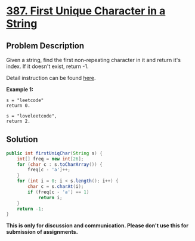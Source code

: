 # [387. First Unique Character in a String][title]

## Problem Description

Given a string, find the first non-repeating character in it and return it's index. If it doesn't exist, return -1.

Detail instruction can be found [here][title].

**Example 1:**

```
s = "leetcode"
return 0.

s = "loveleetcode",
return 2.
```

## Solution

```java
public int firstUniqChar(String s) {
    int[] freq = new int[26];
    for (char c : s.toCharArray()) {
        freq[c - 'a']++;
    }
    for (int i = 0; i < s.length(); i++) {
        char c = s.charAt(i);
        if (freq[c - 'a'] == 1)
            return i;
    }
    return -1;
}
```

**This is only for discussion and communication. Please don't use this for submission of assignments.**

[title]: https://leetcode.com/problems/first-unique-character-in-a-string/